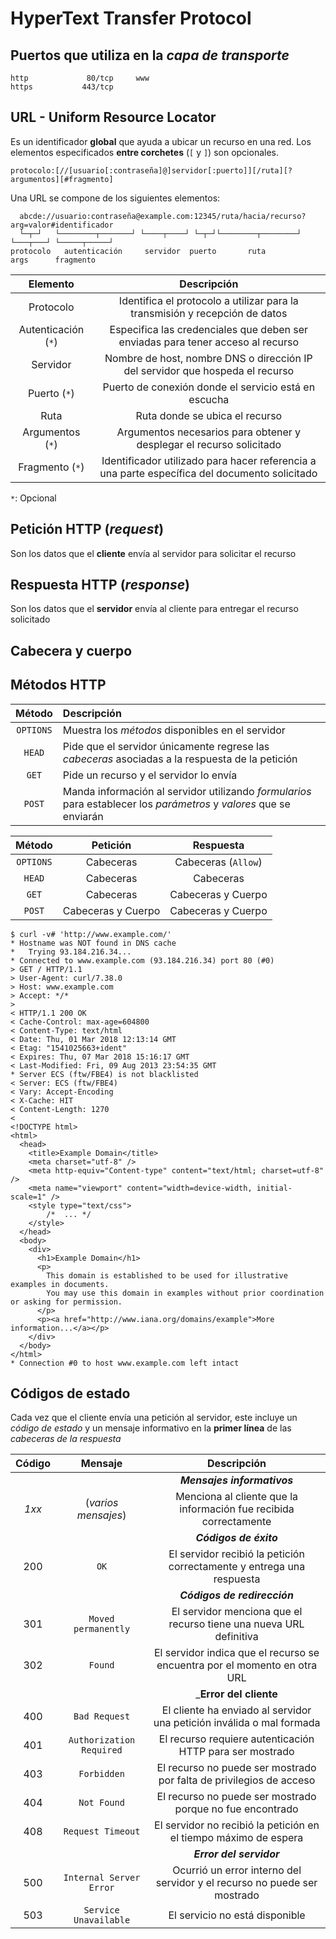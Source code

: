 # HyperText Transfer Protocol

## Puertos que utiliza en la _capa de transporte_

```
http			 80/tcp		www
https			443/tcp
```

## URL - Uniform Resource Locator

Es un identificador **global** que ayuda a ubicar un recurso en una red.
Los elementos especificados __entre corchetes__ (`[` y `]`) son opcionales.

```
protocolo:[//[usuario[:contraseña]@]servidor[:puerto]][/ruta][?argumentos][#fragmento]
```

Una URL se compone de los siguientes elementos:

```
  abcde://usuario:contraseña@example.com:12345/ruta/hacia/recurso?arg=valor#identificador
  └─┬─┘   └────────┬───────┘ └────┬────┘ └─┬─┘└────────┬────────┘ └───┬───┘ └─────┬─────┘
protocolo   autenticación     servidor  puerto       ruta           args      fragmento
```
| Elemento		| Descripción	|
|:---------------------:|:-------------:|
| Protocolo		| Identifica el protocolo a utilizar para la transmisión y recepción de datos	|
| Autenticación (`*`)	| Especifica las credenciales que deben ser enviadas para tener acceso al recurso	|
| Servidor		| Nombre de host, nombre DNS o dirección IP del servidor que hospeda el recurso		|
| Puerto (`*`)		| Puerto de conexión donde el servicio está en escucha	|
| Ruta			| Ruta donde se ubica el recurso	|
| Argumentos (`*`)	| Argumentos necesarios para obtener y desplegar el recurso solicitado	|
| Fragmento (`*`)	| Identificador utilizado para hacer referencia a una parte específica del documento solicitado	|

`*`: Opcional

## Petición HTTP (_request_)

Son los datos que el **cliente** envía al servidor para solicitar el recurso

## Respuesta HTTP (_response_)

Son los datos que el **servidor** envía al cliente para entregar el recurso solicitado

## Cabecera y cuerpo

## Métodos HTTP

| Método	| Descripción	|
|:-------------:|:--------------|
| `OPTIONS`	| Muestra los _métodos_ disponibles en el servidor	|
| `HEAD`	| Pide que el servidor únicamente regrese las _cabeceras_ asociadas a la respuesta de la petición	|
| `GET`		| Pide un recurso y el servidor lo envía	|
| `POST`	| Manda información al servidor utilizando _formularios_ para establecer los _parámetros_ y _valores_ que se enviarán	|

| Método	| Petición		| Respuesta		|
|:-------------:|:---------------------:|:---------------------:|
| `OPTIONS`	| Cabeceras		| Cabeceras (`Allow`)	|
| `HEAD`	| Cabeceras		| Cabeceras		|
| `GET`		| Cabeceras		| Cabeceras y Cuerpo	|
| `POST`	| Cabeceras y Cuerpo	| Cabeceras y Cuerpo	|

<!--
| Método	| Cabeceras de <br> _Petición_ | Cuerpo de <br> _Petición_ | Cabeceras de <br> _Respuesta_ | Cuerpo de <br> _Respuesta_ |
|:-------------:|:----------------------------:|:-------------------------:|:-----------------------------:|:--------------------------:|
| `OPTIONS`	|            ✓                 |         ✘                 |            ✓                  |         ✘                  |
| `HEAD`	|            ✓                 |         ✘                 |            ✓                  |         ✘                  |
| `GET`		|            ✓                 |         ✘                 |            ✓                  |         ✓                  |
| `POST`	|            ✓                 |         ✓                 |            ✓                  |         ✓                  |
-->


```
$ curl -v# 'http://www.example.com/'
* Hostname was NOT found in DNS cache
*   Trying 93.184.216.34...
* Connected to www.example.com (93.184.216.34) port 80 (#0)
> GET / HTTP/1.1
> User-Agent: curl/7.38.0
> Host: www.example.com
> Accept: */*
> 
< HTTP/1.1 200 OK
< Cache-Control: max-age=604800
< Content-Type: text/html
< Date: Thu, 01 Mar 2018 12:13:14 GMT
< Etag: "1541025663+ident"
< Expires: Thu, 07 Mar 2018 15:16:17 GMT
< Last-Modified: Fri, 09 Aug 2013 23:54:35 GMT
* Server ECS (ftw/FBE4) is not blacklisted
< Server: ECS (ftw/FBE4)
< Vary: Accept-Encoding
< X-Cache: HIT
< Content-Length: 1270
< 
<!DOCTYPE html>
<html>
  <head>
    <title>Example Domain</title>
    <meta charset="utf-8" />
    <meta http-equiv="Content-type" content="text/html; charset=utf-8" />
    <meta name="viewport" content="width=device-width, initial-scale=1" />
    <style type="text/css">
        /*	...	*/
    </style>    
  </head>
  <body>
    <div>
      <h1>Example Domain</h1>
      <p>
        This domain is established to be used for illustrative examples in documents. 
        You may use this domain in examples without prior coordination or asking for permission.
      </p>
      <p><a href="http://www.iana.org/domains/example">More information...</a></p>
    </div>
  </body>
</html>
* Connection #0 to host www.example.com left intact
```

## Códigos de estado

Cada vez que el cliente envía una petición al servidor, este incluye un _código de estado_ y un mensaje informativo en la **primer línea** de las _cabeceras de la respuesta_

| Código | Mensaje			| Descripción	|
|:------:|:----------------------------:|:-------------:|
| 	|				| **_Mensajes informativos_**	|
| _1xx_	| (_varios mensajes_)		| Menciona al cliente que la información fue recibida correctamente	|
| 	|				| _**Códigos de éxito**_	|
| 200	| `OK`				| El servidor recibió la petición correctamente y entrega una respuesta	|
| 	|				| _**Códigos de redirección**_	|
| 301	| `Moved permanently`		| El servidor menciona que el recurso tiene una nueva URL definitiva	|
| 302	| `Found`			| El servidor indica que el recurso se encuentra por el momento en otra URL	|
| 	|				| _**Error del cliente**	|
| 400	| `Bad Request`			| El cliente ha enviado al servidor una petición inválida o mal formada	|
| 401	| `Authorization Required`	| El recurso requiere autenticación HTTP para ser mostrado	|
| 403	| `Forbidden`			| El recurso no puede ser mostrado por falta de privilegios de acceso	|
| 404	| `Not Found`			| El recurso no puede ser mostrado porque no fue encontrado	|
| 408	| `Request Timeout`		| El servidor no recibió la petición en el tiempo máximo de espera	|
| 	|				| _**Error del servidor**_	|
| 500	| `Internal Server Error`	| Ocurrió un error interno del servidor y el recurso no puede ser mostrado	|
| 503	| `Service Unavailable`		| El servicio no está disponible	|

